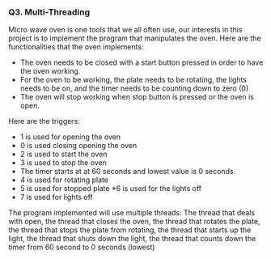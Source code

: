 ### Q3. Multi-Threading

Micro wave oven is one tools that we all often use, our interests in this project is to implement the program that manipulates the oven. Here are the functionalities that the oven implements:
- The oven needs to be closed with a start button pressed in order to have the oven working.
- For the oven to be working, the plate needs to be rotating, the lights needs to be on, and the timer needs to be counting down to zero (0)
- The oven will stop working when stop button is pressed or the oven is open.

Here are the triggers:
* 1 is used for opening the oven
* 0 is used closing opening the oven
* 2 is used to start the oven
* 3 is used to stop the oven
* The timer starts at at 60 seconds and lowest value is 0 seconds.
* 4 is used for rotating plate
* 5 is used for stopped plate
*6 is used for the lights off
* 7 is used for lights off

The program implemented will use multiple threads:
The thread that deals with open, the thread that closes the oven, the thread that rotates the plate, the thread that stops the plate from rotating, the thread that starts up the light, the thread that shuts down the light, the thread that counts down the timer from 60 second to 0 seconds (lowest)